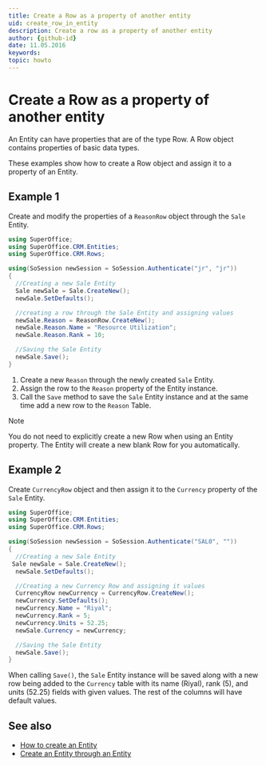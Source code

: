 ```yaml
---
title: Create a Row as a property of another entity
uid: create_row_in_entity
description: Create a row as a property of another entity
author: {github-id}
date: 11.05.2016
keywords:
topic: howto
---
```


# Create a Row as a property of another entity

An Entity can have properties that are of the type Row. A Row object contains properties of basic data types.

These examples show how to create a Row object and assign it to a property of an Entity.

## Example 1

Create and modify the properties of a `ReasonRow` object through the `Sale` Entity.

```csharp
using SuperOffice;
using SuperOffice.CRM.Entities;
using SuperOffice.CRM.Rows;

using(SoSession newSession = SoSession.Authenticate("jr", "jr"))
{
  //Creating a new Sale Entity
  Sale newSale = Sale.CreateNew();
  newSale.SetDefaults();

  //creating a row through the Sale Entity and assigning values
  newSale.Reason = ReasonRow.CreateNew();
  newSale.Reason.Name = "Resource Utilization";
  newSale.Reason.Rank = 10;

  //Saving the Sale Entity
  newSale.Save();
}
```

1. Create a new `Reason` through the newly created `Sale` Entity.
2. Assign the row to the `Reason` property of the Entity instance.
3. Call the `Save` method to save the `Sale` Entity instance and at the same time add a new row to the `Reason` Table.

> [!NOTE]
> You do not need to explicitly create a new Row when using an Entity property. The Entity will create a new blank Row for you automatically.

## Example 2

Create `CurrencyRow` object and then assign it to the `Currency` property of the `Sale` Entity.

```csharp
using SuperOffice;
using SuperOffice.CRM.Entities;
using SuperOffice.CRM.Rows;

using(SoSession newSession = SoSession.Authenticate("SAL0", ""))
{
  //Creating a new Sale Entity
 Sale newSale = Sale.CreateNew();
  newSale.SetDefaults();

  //Creating a new Currency Row and assigning it values
  CurrencyRow newCurrency = CurrencyRow.CreateNew();
  newCurrency.SetDefaults();
  newCurrency.Name = "Riyal";
  newCurrency.Rank = 5;
  newCurrency.Units = 52.25;
  newSale.Currency = newCurrency;

  //Saving the Sale Entity
  newSale.Save();
}
```

When calling `Save()`, the `Sale` Entity instance will be saved along with a new row being added to the `Currency` table with its name (Riyal), rank (5), and units (52.25) fields with given values. The rest of the columns will have default values.

## See also

* [How to create an Entity][1]
* [Create an Entity through an Entity][2]

<!-- Referenced links -->
[1]: ../entities/create-entity.md
[2]: ../entities/create-entity-in-entity.md
